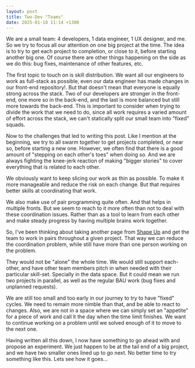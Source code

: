 ```yaml
---
layout: post
title: Two-Dev "Teams"
date: 2025-01-10 11:14 +1300
---
```


We are a small team: 4 developers, 1 data engineer, 1 UX designer, and me. So we try to focus all our attention on one big project at the time. The idea is to try to get each project to completion, or close to it, before starting another big one. Of course there are other things happening on the side as we do this: bug fixes, maintenance of other features, etc.

The first topic to touch on is skill distribution. We want all our engineers to work as full-stack as possible, even our data engineer has made changes in our front-end repository!. But that doesn't mean that everyone is equally strong across the stack. Two of our developers are stronger in the front-end, one more so in the back-end, and the last is more balanced but still more towards the back-end. This is important to consider when trying to divide the work that we need to do, since all work requires a varied amount of effort across the stack, we can't statically split our small team into "fixed" squads.

Now to the challenges that led to writing this post. Like I mention at the beginning, we try to all swarm together to get projects completed, or near so, before starting a new one. However, we often find that there is a good amount of "stepping on each other's toes" when doing so. And we are always fighting the knee-jerk reaction of making "bigger stories" to cover everything that is related to each other.

We obviously want to keep slicing our work as thin as possible. To make it more manageable and reduce the risk on each change. But that requires better skills at coordinating that work.

We also make use of pair programming quite often. And that helps in multiple fronts. But we seem to reach to it more often than not to deal with these coordination issues. Rather than as a tool to learn from each other and make steady progress by having multiple brains work together.

So, I've been thinking about taking another page from [Shape Up](https://basecamp.com/shapeup) and get the team to work in pairs throughout a given project. That way we can reduce the coordination problem, while still have more than one person working on the problem.

They would not be "alone" the whole time. We would still support each-other, and have other team members pitch in when needed with their particular skill-set. Specially in the data space. But it could mean we run two projects in parallel, as well as the regular BAU work (bug fixes and unplanned requests).

We are still too small and too early in our journey to try to have "fixed" cycles. We need to remain more nimble than that, and be able to react to changes. Also, we are not in a space where we can simply set an "appetite" for a piece of work and call it the day when the time limit finishes. We want to continue working on a problem until we solved enough of it to move to the next one.

Having written all this down, I now have something to go ahead with and propose an experiment. We just happen to be at the tail end of a big project, and we have two smaller ones lined up to go next. No better time to try something like this. Lets see how it goes...
